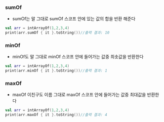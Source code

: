 ### sumOf
- sumOf는 말 그대로 sumOf 스코프 안에 있는 값의 합을 반환 해준다
```kotlin
val arr = intArrayOf(1,2,3,4)
print(arr.sumOf { it }.toString())//출력 결과: 10
```
### minOf
- minOf도 말 그대로 minOf 스코프 안에 들어가는 값중 최솟값을 반환한다
```kotlin
val arr = intArrayOf(1,2,3,4)
print(arr.minOf { it }.toString())//출력 결과: 1
```
### maxOf
- maxOf 이친구도 이름 그대로 maxOf 스코프 안에 들어가는 값중 최대값을 반환한다
```kotlin
val arr = intArrayOf(1,2,3,4)
print(arr.maxOf { it }.toString())//출력 결과: 4
```